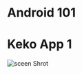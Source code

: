 Android 101
===========

# Keko App 1

![sceen Shrot](https://github.com/Atesh19/Keko_App_1/blob/master/screenShorts/ss.png=100x300)